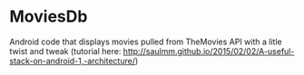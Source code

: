 # MoviesDb
Android code that displays movies pulled from TheMovies API with a litle twist and tweak (tutorial here: http://saulmm.github.io/2015/02/02/A-useful-stack-on-android-1,-architecture/)
